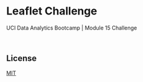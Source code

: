 # Leaflet Challenge
UCI Data Analytics Bootcamp | Module 15 Challenge

<br />

## License

[MIT](https://choosealicense.com/licenses/mit/)
